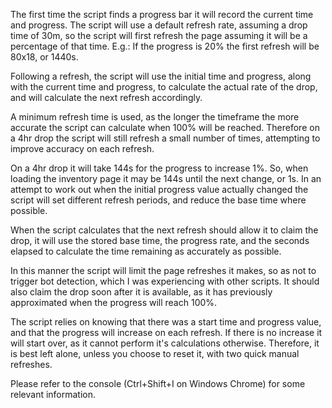 The first time the script finds a progress bar it will record the current time and progress. The script will use a default refresh rate, assuming a drop time of 30m, so the script will first refresh the page assuming it will be a percentage of that time. E.g.: If the progress is 20% the first refresh will be 80x18, or 1440s.

Following a refresh, the script will use the initial time and progress, along with the current time and progress, to calculate the actual rate of the drop, and will calculate the next refresh accordingly.

A minimum refresh time is used, as the longer the timeframe the more accurate the script can calculate when 100% will be reached. Therefore on a 4hr drop the script will still refresh a small number of times, attempting to improve accuracy on each refresh.

On a 4hr drop it will take 144s for the progress to increase 1%. So, when loading the inventory page it may be 144s until the next change, or 1s. In an attempt to work out when the initial progress value actually changed the script will set different refresh periods, and reduce the base time where possible.

When the script calculates that the next refresh should allow it to claim the drop, it will use the stored base time, the progress rate, and the seconds elapsed to calculate the time remaining as accurately as possible.

In this manner the script will limit the page refreshes it makes, so as not to trigger bot detection, which I was experiencing with other scripts. It should also claim the drop soon after it is available, as it has previously approximated when the progress will reach 100%.

The script relies on knowing that there was a start time and progress value, and that the progress will increase on each refresh. If there is no increase it will start over, as it cannot perform it's calculations otherwise. Therefore, it is best left alone, unless you choose to reset it, with two quick manual refreshes. 

Please refer to the console (Ctrl+Shift+I on Windows Chrome) for some relevant information.